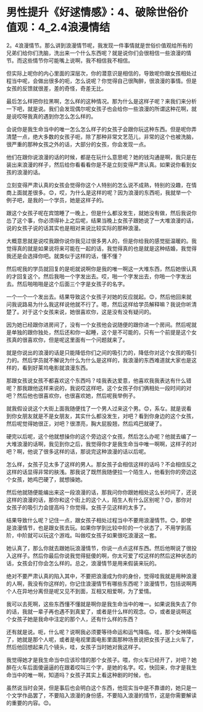 # 男性提升《好逑情感》：4、破除世俗价值观：4_2.4浪漫情结

2。4浪漫情节。那么讲到浪漫情节呢，我发现一件事情就是世俗价值观给所有的兄弟们给你们洗脑，洗出来一个什么东西呢？就是说你们会很相信一些浪漫的情节。而这些情节你可能嘴上说啊，我不相信我不相信。

但实际上呢你的内心里面的深层次，你的潜意识是相信的，导致呢你跟女孩相处过程当中呢，会做出很多的呃，怎么说呢？你觉得自己很陶醉，很浪漫的事情。但是女孩的反馈就很差，差的奇怪，奇差无比。

最后怎么样把你拉黑啊，怎么样的这种情况。那为什么是这样子呢？来我们来分析一下吧，就是说。我们会发现偶尔呢女孩子也会给你一些浪漫的所谓这种花啊，就是说哎呀我真的遇到你怎么怎么样的。

会说你是我生命当中的唯一怎么怎么样子的女孩子会跟你玩这种东西。但是呢你弄清楚一点，绝大多数的女孩子呃，除了那种非常文艺范儿，非常的这个也被洗脑，很严重的那种女孩之外的话，大部分的女孩，你会发现一点。

他们在跟你说浪漫的话的时候，都是在玩什么意思呢？她的钱沟通是啊，我只是在装出来浪漫的样子，然后给你看看看你是不是立刻变得严肃认真。如果说你看到女孩的浪漫的话。

立刻变得严肃认真的女孩会觉得你这个人特别的怎么说不成熟，特别的没趣，在情商上面就差很多。😊，哎，为什么是这样的呢？因为浪漫的东西呃，我就举一个例子吧，是我的一个学员，她是这样子的。

跟这个女孩子呢在宾馆睡了一晚上，但是什么都没发生，就她没有做，然后我说你怂了这个事，你必须得补上之后呢，结果当晚上女孩子跟她说了一大堆浪漫的话，说的女孩子说的话其实也是相对来说比较实际的那种浪漫。

大概意思就是说哎我跟你说你我见过很多男人的，但是你给我的感觉挺温暖的。我觉得真的就是如果说将来可能在一起的话，我觉得真的也是就是这种结婚，我觉得我还是会选择你吧。就类似于这样的话，懂不懂？

然后呢我的学员就回复的是呃就说啊你是我的唯一啊这一大堆东西，然后她很认真的才回复这个。然后我啪一个字发出去。哎，啪一个字发出去，你啪一个字发出去。然后啪啪啪是这个后面三个字是女孩子的名字。

一个一个一个发出去。结果导致这个女孩子对她的反应就起。😊，然后他回来就问我说路易为什么我这样说他就不行了。嗯，然后这样给学员解释嘛？我说你听清楚了。对于这个女孩来说，她很喜欢你，这是没有没有疑问的。

因为她已经跟你进房间了，没有一个女孩他会说随便的跟你进一个房间。然后呢就是单独的跟你独处，然后还和你一起睡，这个是不可能的，只有一个前提是这个女孩真的很喜欢你，但是呢这里面有一个问题就来了。

就是你说出的浪漫的话是只能降低你们之间的吸引力的，降低你对这个女孩的吸引力的。然后学员就不解说为什么为什么是这样的，我浪漫的东西难道就大家也是这样的，看到好莱坞电影就浪漫东西。

那跟女孩说女孩不都喜欢这个东西吗？哇我表达爱意，他喜欢我我表达有什么错呢？那我跟他这样来说的，我说哎这样吧，这个女孩子你们俩相处一段时间的对吧？然后他也很喜欢你，也很喜欢她，然后呢我举例子。

就我假设说这个大街上面我随便找了一个男人过来这个男。😊，系な。就是说看到你女朋友就是不是女朋友，其实什么都没发生，对吧？看到你身边的这个女孩，然后呢觉得她很正，对吧？很漂亮，胸大屁股翘，然后鸡巴就硬了。

硬完以后呢，这个他就想操你的这个旁边这个女孩，然后怎么办呢？他就去编了一大堆浪漫的话啊，我见到你之后，我觉得你才是我生命当中唯一啊啊，这样子的对吧？啊，他说了很多这样的话，那说完这种浪漫的话以后呢。

怎么样，女孩子见太多了这样的男人。那女孩子会相信这样的话吗？不会相信反之这样的话显得非常的肤浅。那我说了既然我随便拉一个陌生人，他看到你的旁边这个女孩，她鸡巴硬了，就想操她。

然后他就随便能编出来这一段浪漫的话，那我问你你跟她相处这么长时间了，还说这样的浪漫的话，那你和这个街上的这个人，陌生人有什么区别呢？😊，那你对女孩子的吸引力会提高吗？你觉得。女孩子见这样的太多了。

结果导致什么呢？记住一点，跟女孩子相处过程当中不要用浪漫情节。😊，即使是浪漫情节，也是跟女孩去玩。如果你学到比较中阶的一个状态了，不用学到高阶，中阶就可以玩这个游戏。叫做哎女孩子如果很吃浪漫这一套。

她认真了，那么你就去跟她玩浪漫情节，你说一点点这样东西。然后他啊说了很投入这样子。然后你最后你说我觉得挺傻的啊，你太可爱了哎这样的然后这种状态的话，女孩会打你会怎么样的。总之，浪漫情节是用来假装来玩的。

绝对不要严肃认真的陷入其中，不要把浪漫成为你的身份，觉得哇我就是用种浪漫的人啊，我没有你这样的，你记住浪漫情节有哪些东西呢？浪漫情节，包括说啊两个人在异地分离但是呢又见不到面，互相又相爱啊，为了爱情。

我可以去死啊，这些东西懂不懂就是啊你是我生命当中的唯一。如果说我失去了你的话，我就一辈子再也遇不到真爱了，或者是什么样的观念。😊，或者是说啊这个女孩子她是我命中注定的那个人，还有什么样的东西？

还有就是说。呃，什么呢？说啊我必须要等待命运和运气降临。哇，那个女神降临了，她就是那个人呢，或者是电视里面电影里面那种场景说把女孩子送上火车了，然后他回想起来几个镜头，哇，女孩子当时她对我这样子。

我觉得她才是我生命当中应该珍惜的那个女孩子。喂，你火车已经开了，对吧？她醉在火车后面傻逼逼的在跟着哎叫三个字，是她的名字。哎，快回来，你才是我生命当中的唯一啊，知道吗？女孩子其实上看这种剧的时候，也。

虽然说当时会哭，但是事后也会明白这个东西，他现实当中是不靠谱的，她只是一个文学作品罢了，不要陷入浪漫的身份感，不要陷入浪漫的情节，这是你需要解读的重要的内容。😊。

